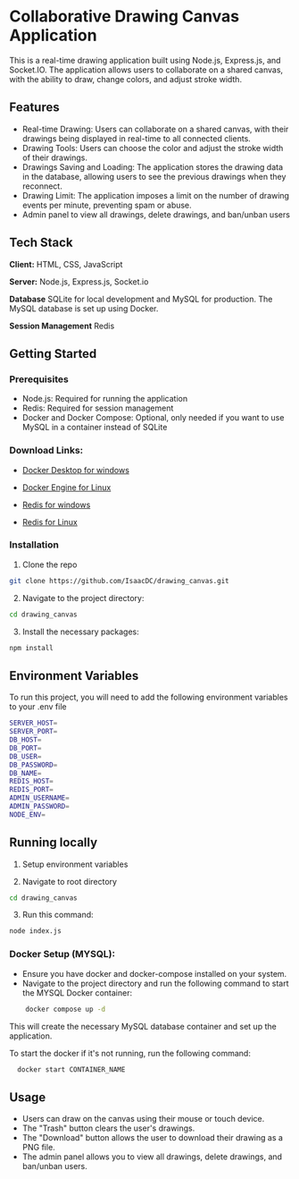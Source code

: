 # Collaborative Drawing Canvas Application

This is a real-time drawing application built using Node.js, Express.js, and Socket.IO. The application allows users to collaborate on a shared canvas, with the ability to draw, change colors, and adjust stroke width.
## Features

- Real-time Drawing: Users can collaborate on a shared canvas, with their drawings being displayed in real-time to all connected clients.
- Drawing Tools: Users can choose the color and adjust the stroke width of their drawings.
- Drawings Saving and Loading: The application stores the drawing data in the database, allowing users to see the previous drawings when they reconnect.
- Drawing Limit: The application imposes a limit on the number of drawing events per minute, preventing spam or abuse.
- Admin panel to view all drawings, delete drawings, and ban/unban users

## Tech Stack

**Client:** HTML, CSS, JavaScript

**Server:** Node.js, Express.js, Socket.io

**Database** SQLite for local development and MySQL for production. The MySQL database is set up using Docker.

**Session Management** Redis
## Getting Started

### Prerequisites

- Node.js: Required for running the application
- Redis: Required for session management
- Docker and Docker Compose: Optional, only needed if you want to use MySQL in a container instead of SQLite


### Download Links:
- [Docker Desktop for windows](https://docs.docker.com/desktop/setup/install/windows-install/)

- [Docker Engine for Linux](https://docs.docker.com/desktop/setup/install/linux/)

- [Redis for windows](https://redis.io/docs/latest/operate/oss_and_stack/install/install-redis/install-redis-on-windows/)

- [Redis for Linux](https://redis.io/docs/latest/operate/oss_and_stack/install/install-redis/install-redis-on-linux/)

### Installation

1. Clone the repo
```bash
git clone https://github.com/IsaacDC/drawing_canvas.git
```
2. Navigate to the project directory:
```bash
cd drawing_canvas
```
3. Install the necessary packages:
```bash
npm install
```

    
## Environment Variables

To run this project, you will need to add the following environment variables to your .env file

```bash
SERVER_HOST=
SERVER_PORT=
DB_HOST=
DB_PORT=
DB_USER=
DB_PASSWORD=
DB_NAME=
REDIS_HOST=
REDIS_PORT=
ADMIN_USERNAME=
ADMIN_PASSWORD=
NODE_ENV=
```


## Running locally

1. Setup environment variables

2. Navigate to root directory
```bash
cd drawing_canvas
```
3. Run this command:
```bash
node index.js
```


### Docker Setup (MYSQL):

- Ensure you have docker and docker-compose installed on your system.
- Navigate to the project directory and run the following command to start the MYSQL Docker container:

```bash
    docker compose up -d
```

This will create the necessary MySQL database container and set up the application.

To start the docker if it's not running, run the following command:

```bash
  docker start CONTAINER_NAME
```
## Usage

- Users can draw on the canvas using their mouse or touch device.
- The "Trash" button clears the user's drawings.
- The "Download" button allows the user to download their drawing as a PNG file.
- The admin panel allows you to view all drawings, delete drawings, and ban/unban users.
